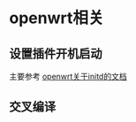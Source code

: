 
# openwrt相关


## 设置插件开机启动
主要参考 [openwrt关于initd的文档](https://wiki.openwrt.org/doc/techref/initscripts)

## 交叉编译
